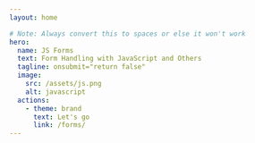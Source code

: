 ```yaml
---
layout: home

# Note: Always convert this to spaces or else it won't work
hero:
  name: JS Forms
  text: Form Handling with JavaScript and Others
  tagline: onsubmit="return false"
  image:
    src: /assets/js.png
    alt: javascript
  actions:
    - theme: brand
      text: Let's go
      link: /forms/
---
```

